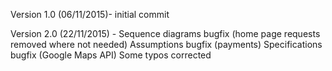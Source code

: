 Version 1.0 (06/11/2015)- initial commit

Version 2.0 (22/11/2015) - Sequence diagrams bugfix (home page requests removed where not needed)
			   Assumptions bugfix (payments)
			   Specifications bugfix (Google Maps API)
			   Some typos corrected
			  
